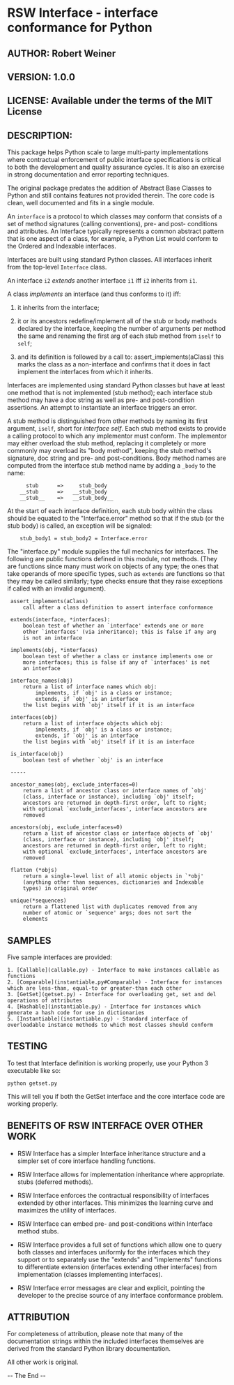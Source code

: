 # RSW Interface - interface conformance for Python

## AUTHOR:       Robert Weiner

## VERSION:      1.0.0

## LICENSE:      Available under the terms of the MIT License

## DESCRIPTION:

This package helps Python scale to large multi-party implementations
where contractual enforcement of public interface specifications is
critical to both the development and quality assurance cycles.  It is
also an exercise in strong documentation and error reporting
techniques.

The original package predates the addition of Abstract Base Classes
to Python and still contains features not provided therein.  The core
code is clean, well documented and fits in a single module.

An `interface` is a protocol to which classes may conform that
consists of a set of method signatures (calling conventions), pre- and
post- conditions and attributes.  An Interface typically represents
a common abstract pattern that is one aspect of a class, for example,
a Python List would conform to the Ordered and Indexable interfaces.

Interfaces are built using standard Python classes.  All
interfaces inherit from the top-level `Interface` class.

An interface `i2` *extends* another interface `i1` iff `i2` inherits
from `i1`.

A class *implements* an interface (and thus conforms to it) iff:

  1. it inherits from the interface;

  2. it or its ancestors redefine/implement all of the stub or body
     methods declared by the interface, keeping the number of
     arguments per method the same and renaming the first arg of
     each stub method from `iself` to `self`;
      
  3. and its definition is followed by a call to:
       assert_implements(aClass)
     this marks the class as a non-interface and confirms that it
     does in fact implement the interfaces from which it inherits.

Interfaces are implemented using standard Python classes but have at
least one method that is not implemented (stub method); each interface
stub method may have a doc string as well as pre- and post-condition
assertions.  An attempt to instantiate an interface triggers an error.

A stub method is distinguished from other methods by naming its first
argument, `iself`, short for *interface self*.  Each stub method
exists to provide a calling protocol to which any implementor must
conform.  The implementor may either overload the stub method,
replacing it completely or more commonly may overload its "body
method", keeping the stub method's signature, doc string and pre- and
post-conditions.  Body method names are computed from the interface
stub method name by adding a `_body` to the name:

          stub      =>     stub_body
        __stub      =>   __stub_body
        __stub__    =>   __stub_body__

At the start of each interface definition, each stub body within the
class should be equated to the "Interface.error" method so that if the
stub (or the stub body) is called, an exception will be signaled:

        stub_body1 = stub_body2 = Interface.error

The "interface.py" module supplies the full mechanics for interfaces.
The following are public functions defined in this module, not
methods.  (They are functions since many must work on objects of any
type; the ones that take operands of more specific types, such as
`extends` are functions so that they may be called similarly; type
checks ensure that they raise exceptions if called with an invalid
argument).

     assert_implements(aClass)
         call after a class definition to assert interface conformance

     extends(interface, *interfaces):
         boolean test of whether an `interface' extends one or more
		 other `interfaces' (via inheritance); this is false if any arg
         is not an interface

     implements(obj, *interfaces)
         boolean test of whether a class or instance implements one or
		 more interfaces; this is false if any of `interfaces' is not
         an interface

     interface_names(obj)
         return a list of interface names which obj:
             implements, if `obj' is a class or instance;
             extends, if `obj' is an interface
         the list begins with `obj' itself if it is an interface

     interfaces(obj)
         return a list of interface objects which obj:
             implements, if `obj' is a class or instance;
             extends, if `obj' is an interface
         the list begins with `obj' itself if it is an interface

     is_interface(obj)
         boolean test of whether `obj' is an interface

     -----

     ancestor_names(obj, exclude_interfaces=0)
         return a list of ancestor class or interface names of `obj'
         (class, interface or instance), including `obj' itself;
		 ancestors are returned in depth-first order, left to right;
         with optional `exclude_interfaces', interface ancestors are
         removed 

     ancestors(obj, exclude_interfaces=0)
         return a list of ancestor class or interface objects of `obj'
         (class, interface or instance), including `obj' itself;
		 ancestors are returned in depth-first order, left to right;
         with optional `exclude_interfaces', interface ancestors are
         removed 

     flatten (*objs)
         return a single-level list of all atomic objects in `*obj'
		 (anything other than sequences, dictionaries and Indexable
         types) in original order

     unique(*sequences)
         return a flattened list with duplicates removed from any
		 number of atomic or `sequence' args; does not sort the
		 elements


## SAMPLES

Five sample interfaces are provided:

    1. [Callable](callable.py) - Interface to make instances callable as functions
    2. [Comparable](instantiable.py#Comparable) - Interface for instances which are less-than, equal-to or greater-than each other
    3. [GetSet](getset.py) - Interface for overloading get, set and del operations of attributes
    4. [Hashable](instantiable.py) - Interface for instances which generate a hash code for use in dictionaries
    5. [Instantiable](instantiable.py) - Standard interface of overloadable instance methods to which most classes should conform


## TESTING

To test that Interface definition is working properly, use your
Python 3 executable like so:

	python getset.py

This will tell you if both the GetSet interface and the core interface
code are working properly.


## BENEFITS OF RSW INTERFACE OVER OTHER WORK

* RSW Interface has a simpler Interface inheritance structure
  and a simpler set of core interface handling functions.

* RSW Interface allows for implementation inheritance where
  appropriate.
  stubs (deferred methods).

* RSW Interface enforces the contractual responsibility of interfaces
  extended by other interfaces.  This minimizes the learning curve and
  maximizes the utility of interfaces.

* RSW Interface can embed pre- and post-conditions within
  Interface method stubs.

* RSW Interface provides a full set of functions which allow one to
  query both classes and interfaces uniformly for the interfaces which
  they support or to separately use the "extends" and "implements"
  functions to differentiate extension (interfaces extending other
  interfaces) from implementation (classes implementing interfaces).

* RSW Interface error messages are clear and explicit, pointing the
  developer to the precise source of any interface conformance problem.


## ATTRIBUTION

For completeness of attribution, please note that many of the
documentation strings within the included interfaces themselves are
derived from the standard Python library documentation.

All other work is original.


-- The End --

